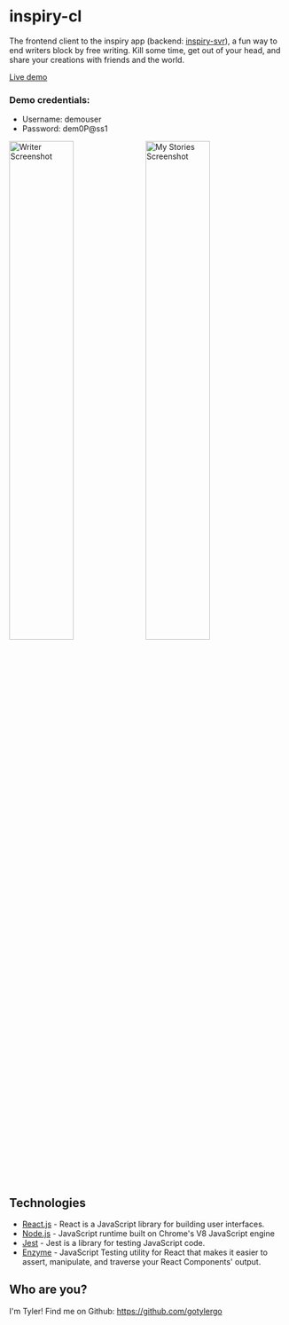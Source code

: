 # inspiry-cl
The frontend client to the inspiry app (backend: [inspiry-svr](https://github.com/gotylergo/inspiry-svr)), a fun way to end writers block by free writing. Kill some time, get out of your head, and share your creations with friends and the world.

[Live demo](https://inspiry-cl.herokuapp.com)

### Demo credentials:
- Username: demouser
- Password: dem0P@ss1

<img src="http://i64.tinypic.com/hs8is7.png" alt="Writer Screenshot" width="48%">
<img src="http://i68.tinypic.com/5d4h0n.png" alt="My Stories Screenshot" width="48%">

## Technologies
 - [React.js](https://reactjs.org) - React is a JavaScript library for building user interfaces.
 - [Node.js](https://nodejs.org/) - JavaScript runtime built on Chrome's V8 JavaScript engine
 - [Jest](https://jestjs.io/) - Jest is a library for testing JavaScript code.
 - [Enzyme](https://github.com/airbnb/enzyme) - JavaScript Testing utility for React that makes it easier to assert, manipulate, and traverse your React Components' output.

## Who are you?
I'm Tyler! Find me on Github: https://github.com/gotylergo
